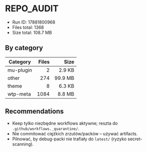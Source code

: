 # REPO_AUDIT
- Run ID: 17881800968
- Files total: 1368
- Size total: 108.7 MB

## By category
| Category | Files | Size |
|---|---:|---:|
| mu-plugin | 2 | 2.9 KB |
| other | 274 | 99.9 MB |
| theme | 8 | 6.3 KB |
| wtp-meta | 1084 | 8.8 MB |

## Recommendations
- Keep tylko niezbędne workflows aktywne; reszta do `.github/workflows._quarantine/`.
- Nie commitować ciężkich zrzutów/packów – używać artifacts.
- Pilnować, by debug-packi nie trafiały do `latest/` (ryzyko secret-scanning).

